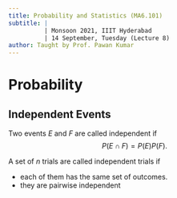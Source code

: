 ```yaml
---
title: Probability and Statistics (MA6.101)
subtitle: |
          | Monsoon 2021, IIIT Hyderabad
          | 14 September, Tuesday (Lecture 8)
author: Taught by Prof. Pawan Kumar
---
```


# Probability
## Independent Events
Two events $E$ and $F$ are called independent if
$$P(E \cap F) = P(E) P(F).$$

A set of $n$ trials are called independent trials if

* each of them has the same set of outcomes.
* they are pairwise independent
